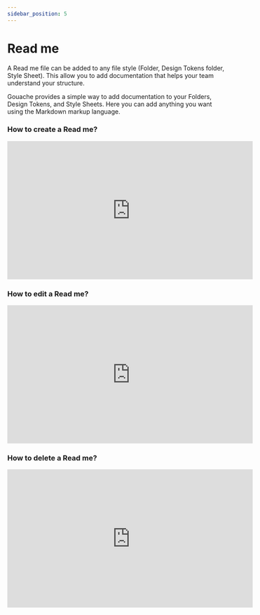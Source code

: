 ```yaml
---
sidebar_position: 5
---
```


# Read me

A Read me file can be added to any file style (Folder, Design Tokens folder, Style Sheet). This allow you to add documentation that helps your team understand your structure. 

Gouache provides a simple way to add documentation to your Folders, Design Tokens, and Style Sheets. Here you can add anything you want using the Markdown markup language.

### How to create a Read me?

<iframe width="560" height="315" src="https://www.youtube.com/embed/ZV7qPQ7YXCQ" title="YouTube video player" frameborder="0" allow="accelerometer; autoplay; clipboard-write; encrypted-media; gyroscope; picture-in-picture" allowfullscreen></iframe>

<br />

### How to edit a Read me?

<iframe width="560" height="315" src="https://www.youtube.com/embed/IYoBQECZdWc" title="YouTube video player" frameborder="0" allow="accelerometer; autoplay; clipboard-write; encrypted-media; gyroscope; picture-in-picture" allowfullscreen></iframe>

<br />

### How to delete a Read me?

<iframe width="560" height="315" src="https://www.youtube.com/embed/-09lDy7xEvk" title="YouTube video player" frameborder="0" allow="accelerometer; autoplay; clipboard-write; encrypted-media; gyroscope; picture-in-picture" allowfullscreen></iframe>
